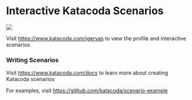 # Interactive Katacoda Scenarios

[![](http://shields.katacoda.com/katacoda/jgervas/count.svg)](https://www.katacoda.com/jgervas "Get your profile on Katacoda.com")

Visit https://www.katacoda.com/jgervas to view the profile and interactive scenarios

### Writing Scenarios
Visit https://www.katacoda.com/docs to learn more about creating Katacoda scenarios

For examples, visit https://github.com/katacoda/scenario-example
